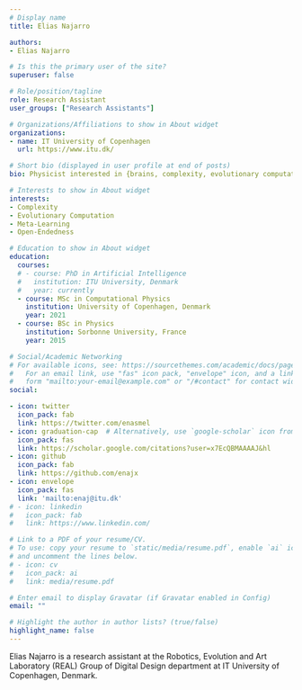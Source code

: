 ```yaml
---
# Display name
title: Elias Najarro

authors:
- Elias Najarro

# Is this the primary user of the site?
superuser: false

# Role/position/tagline
role: Research Assistant
user_groups: ["Research Assistants"]

# Organizations/Affiliations to show in About widget
organizations:
- name: IT University of Copenhagen
  url: https://www.itu.dk/

# Short bio (displayed in user profile at end of posts)
bio: Physicist interested in {brains, complexity, evolutionary computation & ALife}.

# Interests to show in About widget
interests:
- Complexity
- Evolutionary Computation
- Meta-Learning
- Open-Endedness

# Education to show in About widget
education:
  courses:
  # - course: PhD in Artificial Intelligence
  #   institution: ITU University, Denmark
  #   year: currently
  - course: MSc in Computational Physics
    institution: University of Copenhagen, Denmark
    year: 2021
  - course: BSc in Physics
    institution: Sorbonne University, France
    year: 2015

# Social/Academic Networking
# For available icons, see: https://sourcethemes.com/academic/docs/page-builder/#icons
#   For an email link, use "fas" icon pack, "envelope" icon, and a link in the
#   form "mailto:your-email@example.com" or "/#contact" for contact widget.
social:

- icon: twitter
  icon_pack: fab
  link: https://twitter.com/enasmel
- icon: graduation-cap  # Alternatively, use `google-scholar` icon from `ai` icon pack
  icon_pack: fas
  link: https://scholar.google.com/citations?user=x7EcQBMAAAAJ&hl
- icon: github
  icon_pack: fab
  link: https://github.com/enajx
- icon: envelope
  icon_pack: fas
  link: 'mailto:enaj@itu.dk'
# - icon: linkedin
#   icon_pack: fab
#   link: https://www.linkedin.com/

# Link to a PDF of your resume/CV.
# To use: copy your resume to `static/media/resume.pdf`, enable `ai` icons in `params.toml`, 
# and uncomment the lines below.
# - icon: cv
#   icon_pack: ai
#   link: media/resume.pdf

# Enter email to display Gravatar (if Gravatar enabled in Config)
email: ""

# Highlight the author in author lists? (true/false)
highlight_name: false
---
```


Elias Najarro is a research assistant at the Robotics, Evolution and Art Laboratory (REAL) Group of Digital Design department at IT University of Copenhagen, Denmark.

<!-- He's currently working on neuro-inspired meta-learning and Open-Endedness. -->

<!-- Nelson Bighetti is a professor of artificial intelligence at the Stanford AI Lab. His research interests include distributed robotics, mobile computing and programmable matter. He leads the Robotic Neurobiology group, which develops self-reconfiguring robots, systems of self-organizing robots, and mobile sensor networks.

Lorem ipsum dolor sit amet, consectetur adipiscing elit. Sed neque elit, tristique placerat feugiat ac, facilisis vitae arcu. Proin eget egestas augue. Praesent ut sem nec arcu pellentesque aliquet. Duis dapibus diam vel metus tempus vulputate. -->

<!-- {{< icon name="download" pack="fas" >}} Download my {{< staticref "media/demo_resume.pdf" "newtab" >}}resumé{{< /staticref >}}. -->
